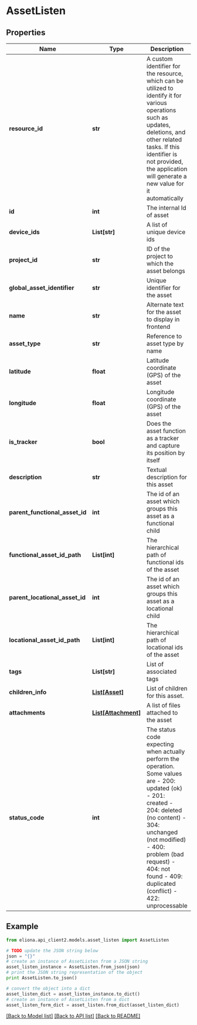 # AssetListen


## Properties

Name | Type | Description | Notes
------------ | ------------- | ------------- | -------------
**resource_id** | **str** | A custom identifier for the resource, which can be utilized to identify it for various operations such as updates, deletions, and other related tasks. If this identifier is not provided, the application will generate a new value for it automatically | [optional] 
**id** | **int** | The internal Id of asset | [optional] [readonly] 
**device_ids** | **List[str]** | A list of unique device ids | [optional] 
**project_id** | **str** | ID of the project to which the asset belongs | 
**global_asset_identifier** | **str** | Unique identifier for the asset | 
**name** | **str** | Alternate text for the asset to display in frontend | [optional] 
**asset_type** | **str** | Reference to asset type by name | 
**latitude** | **float** | Latitude coordinate (GPS) of the asset | [optional] 
**longitude** | **float** | Longitude coordinate (GPS) of the asset | [optional] 
**is_tracker** | **bool** | Does the asset function as a tracker and capture its position by itself | [optional] [default to False]
**description** | **str** | Textual description for this asset | [optional] 
**parent_functional_asset_id** | **int** | The id of an asset which groups this asset as a functional child | [optional] 
**functional_asset_id_path** | **List[int]** | The hierarchical path of functional ids of the asset | [optional] [readonly] 
**parent_locational_asset_id** | **int** | The id of an asset which groups this asset as a locational child | [optional] 
**locational_asset_id_path** | **List[int]** | The hierarchical path of locational ids of the asset | [optional] [readonly] 
**tags** | **List[str]** | List of associated tags | [optional] 
**children_info** | [**List[Asset]**](Asset.md) | List of children for this asset. | [optional] [readonly] 
**attachments** | [**List[Attachment]**](Attachment.md) | A list of files attached to the asset | [optional] 
**status_code** | **int** | The status code expecting when actually perform the operation. Some values are - 200: updated (ok)  - 201: created - 204: deleted (no content) - 304: unchanged (not modified) - 400: problem (bad request) - 404: not found - 409: duplicated (conflict) - 422: unprocessable  | [optional] 

## Example

```python
from eliona.api_client2.models.asset_listen import AssetListen

# TODO update the JSON string below
json = "{}"
# create an instance of AssetListen from a JSON string
asset_listen_instance = AssetListen.from_json(json)
# print the JSON string representation of the object
print AssetListen.to_json()

# convert the object into a dict
asset_listen_dict = asset_listen_instance.to_dict()
# create an instance of AssetListen from a dict
asset_listen_form_dict = asset_listen.from_dict(asset_listen_dict)
```
[[Back to Model list]](../README.md#documentation-for-models) [[Back to API list]](../README.md#documentation-for-api-endpoints) [[Back to README]](../README.md)


